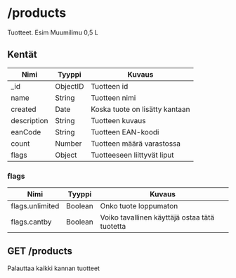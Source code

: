 # /products

Tuotteet. Esim Muumilimu 0,5 L

## Kentät

| Nimi        | Tyyppi   | Kuvaus                         |
| ----------- | -------- | ------------------------------ |
| _id         | ObjectID | Tuotteen id                    |
| name        | String   | Tuotteen nimi                  |
| created     | Date     | Koska tuote on lisätty kantaan |
| description | String   | Tuotteen kuvaus                |
| eanCode     | String   | Tuotteen EAN-koodi             |
| count       | Number   | Tuotteen määrä varastossa      |
| flags       | Object   | Tuotteeseen liittyvät liput    |


### flags

| Nimi            | Tyyppi   | Kuvaus                                        |
| --------------- | -------- | --------------------------------------------- |
| flags.unlimited | Boolean  | Onko tuote loppumaton                         |
| flags.cantby    | Boolean  | Voiko tavallinen käyttäjä ostaa tätä tuotetta |



## GET /products
Palauttaa kaikki kannan tuotteet
